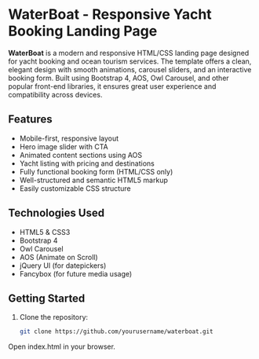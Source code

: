 # WaterBoat - Responsive Yacht Booking Landing Page

**WaterBoat** is a modern and responsive HTML/CSS landing page designed for yacht booking and ocean tourism services. The template offers a clean, elegant design with smooth animations, carousel sliders, and an interactive booking form. Built using Bootstrap 4, AOS, Owl Carousel, and other popular front-end libraries, it ensures great user experience and compatibility across devices.

## Features

- Mobile-first, responsive layout
- Hero image slider with CTA
- Animated content sections using AOS
- Yacht listing with pricing and destinations
- Fully functional booking form (HTML/CSS only)
- Well-structured and semantic HTML5 markup
- Easily customizable CSS structure

## Technologies Used

- HTML5 & CSS3
- Bootstrap 4
- Owl Carousel
- AOS (Animate on Scroll)
- jQuery UI (for datepickers)
- Fancybox (for future media usage)

## Getting Started

1. Clone the repository:
   ```bash
   git clone https://github.com/yourusername/waterboat.git
Open index.html in your browser.

